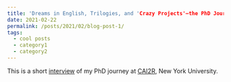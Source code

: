```yaml
---
title: 'Dreams in English, Trilogies, and 'Crazy Projects'—the PhD Journey of Hong Hsi Lee'
date: 2021-02-22
permalink: /posts/2021/02/blog-post-1/
tags:
  - cool posts
  - category1
  - category2
---
```


This is a short [interview](https://www.cai2r.net/news/phd-journey-hong-hsi-lee) of my PhD journey at [CAI2R](https://www.cai2r.net), New York University.
